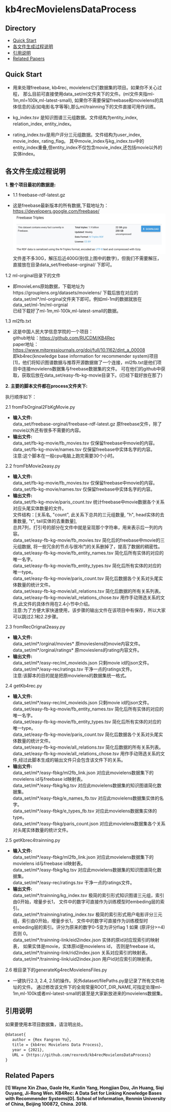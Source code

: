 # kb4recMovielensDataProcess

## Directory
* [Quick Start](#Quick_Start)
* [各文件生成过程说明](#各文件生成过程说明)
* [引用说明](#引用说明)
* [Related Papers](#Papers)

## <div id="Quick_Start"></div>Quick Start
* 用来处理freebase, kb4rec, movielens它们数据集的项目。如果你不关心过程，
那么目前可直接使用data_set/ml文件夹下的文件。(ml文件夹指ml-1m,ml=100k,ml-latest-small),
如果你不需要保留freebase和movielens的具体信息的话(如电影名字等等),那么ml/trainning下的文件直接可用作训练。

* kg_index.tsv 是知识图谱三元组数据。文件结构为entity_index, relation_index, entity_index。

* rating_index.tsv是用户评分三元组数据。文件结构为user_index, movie_index, rating_flag。
其中movie_index与kg_index.tsv中的entity_index重叠,但entity_index不仅包含movie_index,还包括movie以外的实体index。

## <div id="各文件生成过程说明"></div>各文件生成过程说明
**1. 整个项目最初的数据是:**

- 1.1   freebase-rdf-latest.gz<br>
* 这是freebase最新版本的所有数据,下载地址为：https://developers.google.com/freebase/
![freebase dump](readme_figure/dump.jpg)
文件差不多30G，解压后近400G(别信上图中的数字)，但我们不需要解压，直接放在目录data_set/freebase-orginal/ 下即可。

1.2   ml-orginal目录下的文件<br>
* 即movieLens原始数据，下载地址为https://grouplens.org/datasets/movielens/
下载后放在对应的data_set/ml*/ml-orginal文件夹下即可。例如ml-1m的数据就放在data_set/ml-1m/ml-orgnial<br>
已经下载好了ml-1m,ml-100k,ml-latest-small的数据。

1.3   ml2fb.txt<br>
* 这是中国人民大学信息学院的一个项目：<br>
github地址：https://github.com/RUCDM/KB4Rec<br>
paper地址：https://www.mitpressjournals.org/doi/full/10.1162/dint_a_00008<br>
即kb4rec(knowledge base information for recommender system)项目[1]，他们将知识图谱数据与推荐开源数据做了一个连接，ml2fb.txt是他们项目中连接movielens数据集与freebase数据集的文件。
可在他们的github中获取，获取后放在data_set/easy-fb-kg-movie目录下。(已经下载好放在那了)

**2. 主要的脚本文件都在process文件夹下:**

执行顺序如下：

2.1 fromFbOrginal2FbKgMovie.py<br>
* **输入文件:**<br>
data_set/freebase-orginal/freebase-rdf-latest.gz    原freebase文件，除了movie以外还有很多不需要的内容。<br>
* **输出文件:**<br>
data_set/fb-kg-movie/fb_movies.tsv  仅保留freebase中movie的内容。<br>
data_set/fb-kg-movie/names.tsv  仅保留freebase中实体名字的内容。<br>
注意:这个脚本在一般cpu电脑上跑完需要30个小时。

2.2 fromFbMovie2easy.py<br> 
* **输入文件:**<br>
data_set/fb-kg-movie/fb_movies.tsv  仅保留freebase中movie的内容。<br>
data_set/fb-kg-movie/names.tsv  仅保留freebase中实体名字的内容。<br>
* **输出文件:**<br>
data_set/fb-kg-movie/paris_count.tsv  统计freebase中movie数据各个关系对应头尾实体数量的文件。<br>
文件结构：[关系名, "count", 此关系下总共的三元组数量, "h", head实体的去重数量, "t", tail实体的去重数量],<br>
总共7列，打引号的部分在文件中就是呈现那个字符串，用来表示后一列的内容。<br>
data_set/easy-fb-kg-movie/fb_movies.tsv 简化后的freebase中movie的三元组数据,
将一些冗余的节点与很冷门的关系删掉了，提高了数据的稠密性。<br>
data_set/easy-fb-kg-movie/fb_entity_names.tsv 简化后所有实体的对应的唯一名字。<br>
data_set/easy-fb-kg-movie/fb_entity_types.tsv 简化后所有实体的对应的唯一type。<br>
data_set/easy-fb-kg-movie/paris_count.tsv 简化后数据各个关系对头尾实体数量的统计文件。<br>
data_set/easy-fb-kg-movie/all_relations.tsv 简化后数据的所有关系列表。<br>
data_set/easy-fb-kg-movie/all_relations_chose.tsv 用作手动筛选关系的文件,此文件的具体作用在2.4小节中介绍。<br>
注意:为了方便大家快速使用，该步骤的输出文件在该项目中有保存，所以大家可以跳过2.1和2.2步骤。

2.3 fromRecOrignal2easy.py<br>
* **输入文件:**<br>
data_set/ml*/orginal/movies*    原movieslens的movie内容文件。<br>
data_set/ml*/orginal/ratings*    原movieslens的rating内容文件。<br>
* **输出文件:**<br>
data_set/ml*/easy-rec/ml_movieids.json   只剩movie id的json文件。<br>
data_set/ml*/easy-rec/ratings.tsv    干净一点的ratings文件。<br>
注意:该脚本的目的就是把原movielens的数据集统一格式。<br>

2.4 getKb4rec.py<br>
* **输入文件:**<br>
data_set/ml*/easy-rec/ml_movieids.json   只剩movie id的json文件。<br>
data_set/easy-fb-kg-movie/fb_entity_names.tsv 简化后所有实体的对应的唯一名字。<br>
data_set/easy-fb-kg-movie/fb_entity_types.tsv 简化后所有实体的对应的唯一type。<br>
data_set/easy-fb-kg-movie/paris_count.tsv 简化后数据各个关系对头尾实体数量的统计文件。<br>
data_set/easy-fb-kg-movie/all_relations.tsv 简化后数据的所有关系列表。<br>
data_set/easy-fb-kg-movie/all_relations_chose.tsv 用作手动筛选关系的文件,经过此脚本生成的输出文件只会包含该文件下的关系。<br>
* **输出文件:**<br>
data_set/ml*/easy-fbkg/ml2fb_link.json    对应此movielens数据集下的movielens id与freebase id映射表。<br>
data_set/ml*/easy-fbkg/kg.tsv   对应此movielens数据集的知识图谱简化数据集。<br>
data_set/ml*/easy-fbkg/e_names_fb.tsv    对应此movielens数据集实体的名字。<br>
data_set/ml*/easy-fbkg/e_types_fb.tsv    对应此movielens数据集实体的type。<br>
data_set/ml*/easy-fbkg/paris_count.json    对应此movielens数据集各个关系对头尾实体数量的统计文件。<br>

2.5 getKbrec4trainning.py<br>
* **输入文件:**<br>
data_set/ml*/easy-fbkg/ml2fb_link.json    对应此movielens数据集下的movielens id与freebase id映射表。<br>
data_set/ml*/easy-fbkg/kg.tsv   对应此movielens数据集的知识图谱简化数据集。<br>
data_set/ml*/easy-rec/ratings.tsv    干净一点的ratings文件。<br>
* **输出文件:**<br>
data_set/ml*/trainning/kg_index.tsv 极简的索引形式知识图谱三元组，索引由0开始，增量步长1，
文件中的数字可直接作为训练模型时embeding层的索引。<br>
data_set/ml*/trainning/rating_index.tsv 极简的索引形式用户电影评分三元组，索引由0开始，增量步长1，
文件中的数字可直接作为训练模型时embeding层的索引。评分为原来的数字0-5变为评分flag 1 如果 (原评分>=4) 否则 0。<br>
data_set/ml*/trainning-link/eid2index.json  实体的原id对应现索引的映射表，
如果实体是movie，实体原id是movielens id，
否则是freebase id。<br>
data_set/ml*/trainning-link/rid2index.json  关系对应索引的映射表。<br>
data_set/ml*/trainning-link/uid2index.json  用户id对应索引的映射表。<br>

2.6 根目录下的generateKg4recMovielensFiles.py<br>
* 一键执行2.3, 2.4, 2.5的操作。另外dataset/filePaths.py是记录了所有文件地址的文件。
通过修改该文件下的全局常量ROOT_DIR_NAME,可指定处理ml-1m,ml-100k或者ml-latest-small的甚至是大家新放进来的movielens数据集。


## <div id="引用说明"></div>引用说明
如果要使用本项目数据集，请注明出处。
```
@dataset{
   author = {Rex Fangren Yu},
   title = {kb4rec Movielens Data Process},
   year = {2021},
   URL = {https://github.com/rexrex9/kb4recMovielensDataProcess}
}
```

## <div id="Papers"></div>Related Papers
<strong><div id="Ref-1"></div>[1]
Wayne Xin Zhao, Gaole He, Kunlin Yang, Hongjian Dou, Jin Huang, Siqi Ouyang, Ji-Rong Wen.
KB4Rec: A Data Set for Linking Knowledge Bases with Recommender Systems[D].
School of Information, Renmin University of China, Beijing 100872, China. 2018.


